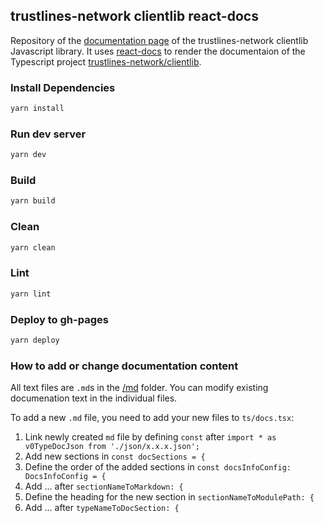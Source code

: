 ## trustlines-network clientlib react-docs

Repository of the [documentation page](https://docs.trustlines.network) of the trustlines-network clientlib Javascript library. It uses [react-docs](https://github.com/0xProject/0x-monorepo/tree/development/packages/react-docs) to render the documentaion of the Typescript project [trustlines-network/clientlib](https://github.com/trustlines-network/clientlib).

### Install Dependencies

```bash
yarn install
```

### Run dev server

```bash
yarn dev
```

### Build

```bash
yarn build
```

### Clean

```bash
yarn clean
```

### Lint

```bash
yarn lint
```

### Deploy to gh-pages

```bash
yarn deploy
```

### How to add or change documentation content

All text files are `.md`s in the [/md](https://github.com/trustlines-network/clientlib-docs/tree/master/md) folder. You can modify existing documenation text in the individual files.

To add a new `.md` file, you need to add your new files to `ts/docs.tsx`:

1. Link newly created `md` file by defining `const` after `import * as v0TypeDocJson from './json/x.x.x.json';`
2. Add new sections in `const docSections = {`
3. Define the order of the added sections in `const docsInfoConfig: DocsInfoConfig = {`
4. Add ... after `sectionNameToMarkdown: {`
5. Define the heading for the new section in `sectionNameToModulePath: {`
6. Add ... after `typeNameToDocSection: {`


